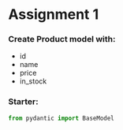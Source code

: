 # Assignment 1

### Create Product model with:
- id
- name
- price
- in_stock

### Starter:

```python
from pydantic import BaseModel
```
